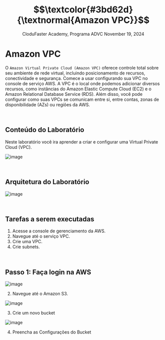 <h1 align="center"> $$\textcolor{#3bd62d}{\textnormal{Amazon VPC}}$$ </h1>
<p align="center">CloduFaster Academy, Programa ADVC
November 19, 2024</p>

<h1>Amazon VPC</h1>
<p>O <code>Amazon Virtual Private Cloud (Amazon VPC)</code> oferece controle total sobre seu ambiente de rede virtual, incluindo posicionamento de recursos, conectividade e segurança. Comece a usar configurando sua VPC no console de serviço AWS. A VPC é o local onde podemos adicionar diversos recursos, como instâncias do Amazon Elastic Compute Cloud (EC2) e o Amazon Relational Database Service (RDS). Além disso, você pode configurar como suas VPCs se comunicam entre si, entre contas, zonas de disponibilidade (AZs) ou regiões da AWS.</p>
<br>

<h2>Conteúdo do Laboratório</h2>
<p>Neste laboratório você ira aprender a criar e configurar uma Virtual Private Cloud (VPC).</p>

![image](https://github.com/user-attachments/assets/31354de0-a940-4a0c-a1b3-9dff8c13e95d)

<br>
<h2>Arquitetura do Laboratório</h2>

![image](https://github.com/user-attachments/assets/ac54e633-8806-4b69-95b1-4482cc52e15d)

<br>
<h2>Tarefas a serem executadas</h2>

1. Acesse a console de gerenciamento da AWS.
2. Navegue até o serviço VPC.
3. Crie uma VPC.
4. Crie subnets.

<br>
<h2>Passo 1: Faça login na AWS</h2>


![image](https://github.com/user-attachments/assets/1d695c60-de1f-4ef4-b8bb-a06432c3d916)

2. Navegue até o Amazon S3.

![image](https://github.com/user-attachments/assets/471abf55-a774-4f2e-bf05-e75abc54d2d6)

3. Crie um novo bucket

![image](https://github.com/user-attachments/assets/bd809f4b-5001-4ee5-a3bb-59b3d5fa9ffd)

4. Preencha as Configurações do Bucket
